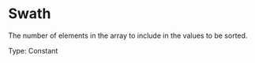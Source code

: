 # Swath

The number of elements in the array to include in the values to be sorted.

Type: Constant
